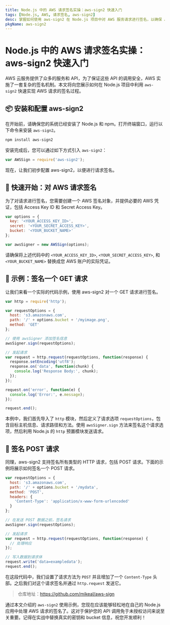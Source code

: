```yaml
---
title: Node.js 中的 AWS 请求签名实操：aws-sign2 快速入门
tags: [Node.js, AWS, 请求签名, aws-sign2]
desc: 掌握如何使用 aws-sign2 在 Node.js 项目中对 AWS 服务请求进行签名，以确保 API 的安全调用。
pkgName: aws-sign2
---
```


# Node.js 中的 AWS 请求签名实操：aws-sign2 快速入门

AWS 云服务提供了众多的服务和 API，为了保证这些 API 的调用安全，AWS 实施了一套复杂的签名机制。本文将向您展示如何在 Node.js 项目中利用 `aws-sign2` 快速实现 AWS 请求的签名过程。

## 📦 安装和配置 aws-sign2

在开始前，请确保您的系统已经安装了 Node.js 和 npm。打开终端窗口，运行以下命令来安装 `aws-sign2`。

```bash
npm install aws-sign2
```

安装完成后，您可以通过如下方式引入 `aws-sign2`：

```javascript
var AWSSign = require('aws-sign2');
```

现在，让我们初步配置 aws-sign2，以便进行请求签名。

## 🚀 快速开始：对 AWS 请求签名

为了对请求进行签名，您需要创建一个 AWS 签名对象，并提供必要的 AWS 凭证，包括 Access Key ID 和 Secret Access Key。

```javascript
var options = {
  key: '<YOUR_ACCESS_KEY_ID>',
  secret: '<YOUR_SECRET_ACCESS_KEY>',
  bucket: '<YOUR_BUCKET_NAME>'
};

var awsSigner = new AWSSign(options);
```

请确保将上述代码中的 `<YOUR_ACCESS_KEY_ID>`, `<YOUR_SECRET_ACCESS_KEY>`, 和 `<YOUR_BUCKET_NAME>` 替换成您 AWS 账户的实际凭证。

## 📘 示例：签名一个 GET 请求

让我们来看一个实际的代码示例，使用 aws-sign2 对一个 GET 请求进行签名。

```javascript
var http = require('http');

var requestOptions = {
  host: 's3.amazonaws.com',
  path: '/' + options.bucket + '/myimage.png',
  method: 'GET'
};

// 使用 awsSigner 添加签名信息
awsSigner.sign(requestOptions);

// 发起请求
var request = http.request(requestOptions, function(response) {
  response.setEncoding('utf8');
  response.on('data', function(chunk) {
    console.log('Response Body:', chunk);
  });
});

request.on('error', function(e) {
  console.log('Error:', e.message);
});

request.end();
```

本例中，我们首先导入了 `http` 模块，然后定义了请求选项 `requestOptions`，包含目标主机信息、请求路径和方法。使用 `awsSigner.sign` 方法来签名这个请求选项，然后利用 Node.js 的 `http` 预置模块发送请求。

## 🔐 签名 POST 请求

同理，aws-sign2 支持签名所有类型的 HTTP 请求，包括 POST 请求。下面的示例将展示如何签名一个 POST 请求。

```javascript
var requestOptions = {
  host: 's3.amazonaws.com',
  path: '/' + options.bucket + '/mydata',
  method: 'POST',
  headers: {
    'Content-Type': 'application/x-www-form-urlencoded'
  }
};

// 在发送 POST 数据之前，签名请求
awsSigner.sign(requestOptions);

// 发起请求
var request = http.request(requestOptions, function(response) {
  // 处理响应
});

// 写入数据到请求体
request.write('data=exampledata');
request.end();
```

在这段代码中，我们设置了请求方法为 `POST` 并且增加了一个 `Content-Type` 头部。之后我们对这个请求签名并通过 `http.request` 发送它。

> 仓库地址：https://github.com/mikeal/aws-sign

通过本文介绍的 `aws-sign2` 使用示例，您现在应该能够轻松地在自己的 Node.js 应用中处理 AWS 请求的签名了。这对于保护您的 API 调用免于未授权访问来说至关重要。记得在实战中替换真实的密钥和 bucket 信息，祝您开发顺利！